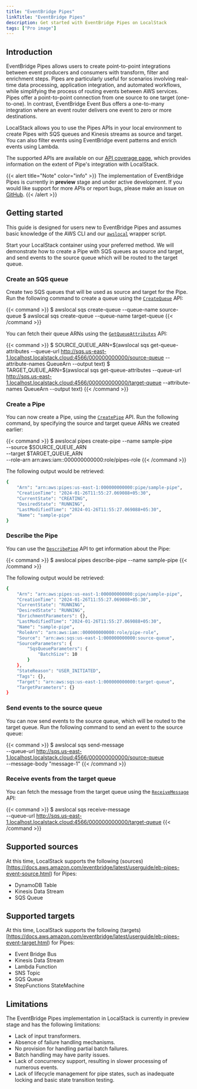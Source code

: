 ```yaml
---
title: "EventBridge Pipes"
linkTitle: "EventBridge Pipes"
description: Get started with EventBridge Pipes on LocalStack
tags: ["Pro image"]
---
```


## Introduction

EventBridge Pipes allows users to create point-to-point integrations between event producers and consumers with transform, filter and enrichment steps. Pipes are particularly useful for scenarios involving real-time data processing, application integration, and automated workflows, while simplifying the process of routing events between AWS services. Pipes offer a point-to-point connection from one source to one target (one-to-one). In contrast, EventBridge Event Bus offers a one-to-many integration where an event router delivers one event to zero or more destinations.

LocalStack allows you to use the Pipes APIs in your local environment to create Pipes with SQS queues and Kinesis streams as source and target. You can also filter events using EventBridge event patterns and enrich events using Lambda.

The supported APIs are available on our [API coverage page](https://docs.localstack.cloud/references/coverage/coverage_pipes/), which provides information on the extent of Pipe's integration with LocalStack. 

{{< alert title="Note" color="info" >}}
The implementation of EventBridge Pipes is currently in **preview** stage and under active development. If you would like support for more APIs or report bugs, please make an issue on [GitHub](https://github.com/localstack/localstack/issues/new/choose).
{{< /alert >}}

## Getting started

This guide is designed for users new to EventBridge Pipes and assumes basic knowledge of the AWS CLI and our [`awslocal`](https://github.com/localstack/awscli-local) wrapper script.

Start your LocalStack container using your preferred method. We will demonstrate how to create a Pipe with SQS queues as source and target, and send events to the source queue which will be routed to the target queue. 

### Create an SQS queue

Create two SQS queues that will be used as source and target for the Pipe. Run the following command to create a queue using the [`CreateQueue`](https://docs.aws.amazon.com/AWSSimpleQueueService/latest/APIReference/API_CreateQueue.html) API:

{{< command >}}
$ awslocal sqs create-queue --queue-name source-queue
$ awslocal sqs create-queue --queue-name target-queue
{{< /command >}}

You can fetch their queue ARNs using the [`GetQueueAttributes`](https://docs.aws.amazon.com/AWSSimpleQueueService/latest/APIReference/API_GetQueueAttributes.html) API:

{{< command >}}
$ SOURCE_QUEUE_ARN=$(awslocal sqs get-queue-attributes --queue-url http://sqs.us-east-1.localhost.localstack.cloud:4566/000000000000/source-queue --attribute-names QueueArn --output text)
$ TARGET_QUEUE_ARN=$(awslocal sqs get-queue-attributes --queue-url http://sqs.us-east-1.localhost.localstack.cloud:4566/000000000000/target-queue --attribute-names QueueArn --output text)
{{< /command >}}

### Create a Pipe

You can now create a Pipe, using the [`CreatePipe`](https://docs.aws.amazon.com/eventbridge/latest/APIReference/API_CreatePipe.html) API. Run the following command, by specifying the source and target queue ARNs we created earlier:

{{< command >}}
$ awslocal pipes create-pipe --name sample-pipe \
        --source $SOURCE_QUEUE_ARN \
        --target $TARGET_QUEUE_ARN \
        --role-arn arn:aws:iam::000000000000:role/pipes-role
{{< /command >}}

The following output would be retrieved:

```bash
{
    "Arn": "arn:aws:pipes:us-east-1:000000000000:pipe/sample-pipe",
    "CreationTime": "2024-01-26T11:55:27.069088+05:30",
    "CurrentState": "CREATING",
    "DesiredState": "RUNNING",
    "LastModifiedTime": "2024-01-26T11:55:27.069088+05:30",
    "Name": "sample-pipe"
}
```

### Describe the Pipe

You can use the [`DescribePipe`](https://docs.aws.amazon.com/eventbridge/latest/APIReference/API_DescribePipe.html) API to get information about the Pipe:

{{< command >}}
$ awslocal pipes describe-pipe --name sample-pipe
{{< /command >}}

The following output would be retrieved:

```bash
{
    "Arn": "arn:aws:pipes:us-east-1:000000000000:pipe/sample-pipe",
    "CreationTime": "2024-01-26T11:55:27.069088+05:30",
    "CurrentState": "RUNNING",
    "DesiredState": "RUNNING",
    "EnrichmentParameters": {},
    "LastModifiedTime": "2024-01-26T11:55:27.069088+05:30",
    "Name": "sample-pipe",
    "RoleArn": "arn:aws:iam::000000000000:role/pipe-role",
    "Source": "arn:aws:sqs:us-east-1:000000000000:source-queue",
    "SourceParameters": {
        "SqsQueueParameters": {
            "BatchSize": 10
        }
    },
    "StateReason": "USER_INITIATED",
    "Tags": {},
    "Target": "arn:aws:sqs:us-east-1:000000000000:target-queue",
    "TargetParameters": {}
}
```

### Send events to the source queue

You can now send events to the source queue, which will be routed to the target queue. Run the following command to send an event to the source queue:

{{< command >}}
$ awslocal sqs send-message \
    --queue-url http://sqs.us-east-1.localhost.localstack.cloud:4566/000000000000/source-queue \
    --message-body "message-1"
{{< /command >}}

### Receive events from the target queue

You can fetch the message from the target queue using the [`ReceiveMessage`](https://docs.aws.amazon.com/AWSSimpleQueueService/latest/APIReference/API_ReceiveMessage.html) API:

{{< command >}}
$ awslocal sqs receive-message \
    --queue-url http://sqs.us-east-1.localhost.localstack.cloud:4566/000000000000/target-queue
{{< /command >}}

## Supported sources

At this time, LocalStack supports the following (sources)[https://docs.aws.amazon.com/eventbridge/latest/userguide/eb-pipes-event-source.html) for Pipes:

* DynamoDB Table
* Kinesis Data Stream
* SQS Queue

## Supported targets

At this time, LocalStack supports the following (targets)[https://docs.aws.amazon.com/eventbridge/latest/userguide/eb-pipes-event-target.html) for Pipes:

* Event Bridge Bus
* Kinesis Data Stream
* Lambda Function
* SNS Topic
* SQS Queue
* StepFunctions StateMachine

## Limitations

The EventBridge Pipes implementation in LocalStack is currently in preview stage and has the following limitations:

* Lack of input transformers.
* Absence of failure handling mechanisms.
* No provision for handling partial batch failures.
* Batch handling may have parity issues.
* Lack of concurrency support, resulting in slower processing of numerous events.
* Lack of lifecycle management for pipe states, such as inadequate locking and basic state transition testing.
